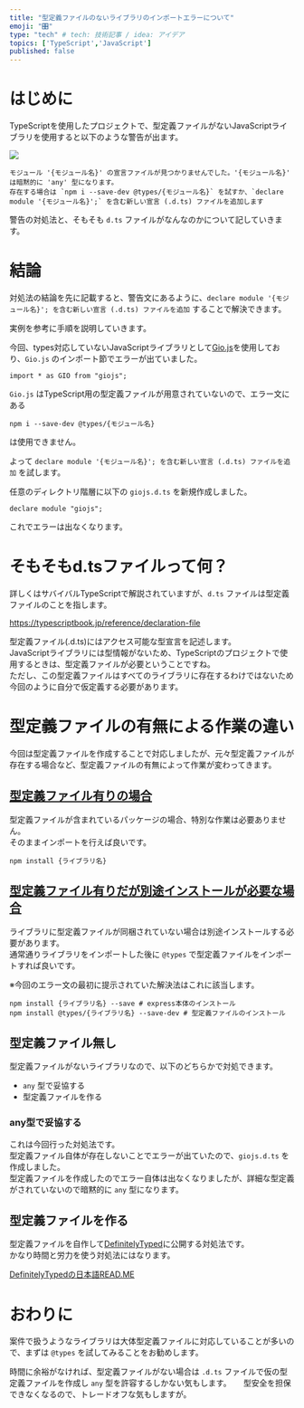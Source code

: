 ```yaml
---
title: "型定義ファイルのないライブラリのインポートエラーについて"
emoji: "🎛"
type: "tech" # tech: 技術記事 / idea: アイデア
topics: ['TypeScript','JavaScript']
published: false
---
```


# はじめに
TypeScriptを使用したプロジェクトで、型定義ファイルがないJavaScriptライブラリを使用すると以下のような警告が出ます。  

![](https://storage.googleapis.com/zenn-user-upload/40f8d7580f4b-20220506.png)

```
モジュール '{モジュール名}' の宣言ファイルが見つかりませんでした。'{モジュール名}' は暗黙的に 'any' 型になります。
存在する場合は `npm i --save-dev @types/{モジュール名}` を試すか、`declare module '{モジュール名}';` を含む新しい宣言 (.d.ts) ファイルを追加します
```

警告の対処法と、そもそも `d.ts` ファイルがなんなのかについて記していきます。

# 結論
対処法の結論を先に記載すると、警告文にあるように、`declare module '{モジュール名}'; を含む新しい宣言 (.d.ts) ファイルを追加` することで解決できます。  

実例を参考に手順を説明していきます。

今回、types対応していないJavaScriptライブラリとして[Gio.js](https://zenn.dev/ymmt1089/articles/20220401_giojs)を使用しており、`Gio.js` のインポート節でエラーが出ていました。

```ts: index.tsx
import * as GIO from "giojs";
```
<!-- textlint-disable  -->
`Gio.js` はTypeScript用の型定義ファイルが用意されていないので、エラー文にある
```
npm i --save-dev @types/{モジュール名}
```
 は使用できません。
<!-- textlint-enable  -->

よって `declare module '{モジュール名}'; を含む新しい宣言 (.d.ts) ファイルを追加` を試します。  

任意のディレクトリ階層に以下の `giojs.d.ts` を新規作成しました。  

```d.ts: giojs.d.ts
declare module "giojs";
```

これでエラーは出なくなります。

# そもそもd.tsファイルって何？

詳しくはサバイバルTypeScriptで解説されていますが、`d.ts` ファイルは型定義ファイルのことを指します。

https://typescriptbook.jp/reference/declaration-file

型定義ファイル(.d.ts)にはアクセス可能な型宣言を記述します。  
JavaScriptライブラリには型情報がないため、TypeScriptのプロジェクトで使用するときは、型定義ファイルが必要ということですね。  
ただし、この型定義ファイルはすべてのライブラリに存在するわけではないため今回のように自分で仮定義する必要があります。

# 型定義ファイルの有無による作業の違い
今回は型定義ファイルを作成することで対応しましたが、元々型定義ファイルが存在する場合など、型定義ファイルの有無によって作業が変わってきます。  

## [型定義ファイル有りの場合](https://typescriptbook.jp/reference/declaration-file#%E5%9E%8B%E5%AE%9A%E7%BE%A9%E3%83%95%E3%82%A1%E3%82%A4%E3%83%AB%E6%9C%89%E3%82%8A)
型定義ファイルが含まれているパッケージの場合、特別な作業は必要ありません。  
そのままインポートを行えば良いです。
```
npm install {ライブラリ名}
```

## [型定義ファイル有りだが別途インストールが必要な場合](https://typescriptbook.jp/reference/declaration-file#%E5%9E%8B%E5%AE%9A%E7%BE%A9%E3%83%95%E3%82%A1%E3%82%A4%E3%83%AB%E6%9C%89%E3%82%8A%E3%81%A0%E3%81%8C%E5%88%A5%E9%80%94%E3%82%A4%E3%83%B3%E3%82%B9%E3%83%88%E3%83%BC%E3%83%AB%E3%81%8C%E5%BF%85%E8%A6%81)
ライブラリに型定義ファイルが同梱されていない場合は別途インストールする必要があります。  
通常通りライブラリをインポートした後に `@types` で型定義ファイルをインポートすれば良いです。  

※今回のエラー文の最初に提示されていた解決法はこれに該当します。
```
npm install {ライブラリ名} --save # express本体のインストール
npm install @types/{ライブラリ名} --save-dev # 型定義ファイルのインストール
```

## 型定義ファイル無し
型定義ファイルがないライブラリなので、以下のどちらかで対処できます。
* `any` 型で妥協する
* 型定義ファイルを作る

### any型で妥協する
これは今回行った対処法です。  
型定義ファイル自体が存在しないことでエラーが出ていたので、`giojs.d.ts` を作成しました。  
型定義ファイルを作成したのでエラー自体は出なくなりましたが、詳細な型定義がされていないので暗黙的に `any` 型になります。  

## 型定義ファイルを作る
型定義ファイルを自作して[DefinitelyTyped](http://definitelytyped.org/guides/contributing.html)に公開する対処法です。  
かなり時間と労力を使う対処法にはなります。


[DefinitelyTypedの日本語READ.ME](https://github.com/DefinitelyTyped/DefinitelyTyped/blob/master/README.ja.md)


# おわりに
案件で扱うようなライブラリは大体型定義ファイルに対応していることが多いので、まずは `@types` を試してみることをお勧めします。

時間に余裕がなければ、型定義ファイルがない場合は `.d.ts` ファイルで仮の型定義ファイルを作成し `any` 型を許容するしかない気もします。 　
型安全を担保できなくなるので、トレードオフな気もしますが。
